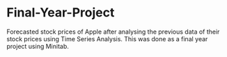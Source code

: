 # Final-Year-Project
Forecasted stock prices of Apple after analysing the previous data of their stock prices using Time Series Analysis. This was done as a final year project using Minitab.
